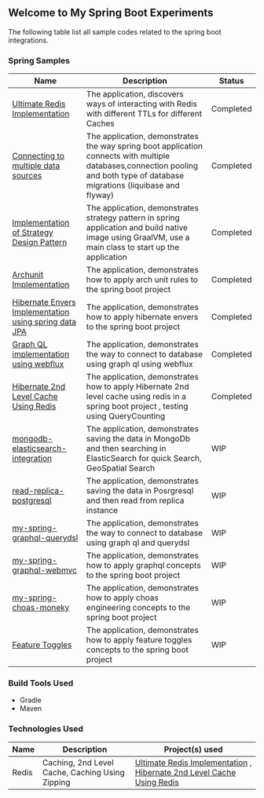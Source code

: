 ## Welcome to My Spring Boot Experiments


The following table list all sample codes related to the spring boot integrations.

### Spring Samples


| Name                                                                                                                                                  | Description 		                                                                                                                                                                | Status 		 |
|-------------------------------------------------------------------------------------------------------------------------------------------------------|-------------------------------------------------------------------------------------------------------------------------------------------------------------------------------|-----------|
| [Ultimate Redis Implementation](https://github.com/rajadilipkolli/my-spring-boot-experiments/tree/main/boot-ultimate-redis#ultimate-redis-boot)       | The application, discovers ways of interacting with Redis with different TTLs for different Caches                                                                            | Completed |
| [Connecting to multiple data sources](https://github.com/rajadilipkolli/my-spring-boot-experiments/tree/main/multipledatasources)                     | The application, demonstrates the way spring boot application connects with multiple databases,connection pooling and both type of database migrations (liquibase and flyway) | Completed |
| [Implementation of Strategy Design Pattern](https://github.com/rajadilipkolli/my-spring-boot-experiments/tree/main/strategy-plugin)                   | The application, demonstrates strategy pattern in spring application and build native image using GraalVM, use a main class to start up the application                       | Completed |
| [Archunit Implementation](https://github.com/rajadilipkolli/my-spring-boot-experiments/tree/main/archunit-api)                                        | The application, demonstrates how to apply arch unit rules to the spring boot project                                                                                         | Completed |
| [Hibernate Envers Implementation using spring data JPA](https://github.com/rajadilipkolli/my-spring-boot-experiments/tree/main/my-spring-data-envers) | The application, demonstrates how to apply hibernate envers to the spring boot project                                                                                        | Completed |
| [Graph QL implementation using webflux](https://github.com/rajadilipkolli/my-spring-boot-experiments/tree/main/my-spring-graphql-webflux)             | The application, demonstrates the way to connect to database using graph ql using webflux                                                                                     | Completed |
| [Hibernate 2nd Level Cache Using Redis](https://github.com/rajadilipkolli/my-spring-boot-experiments/tree/main/my-spring-hibernate2ndlevelcache)      | The application, demonstrates how to apply Hibernate 2nd level cache using redis in a spring boot project , testing using QueryCounting                                       | Completed |
| [mongodb-elasticsearch-integration](https://github.com/rajadilipkolli/my-spring-boot-experiments/tree/main/mongodb-elasticsearch-integration)         | The application, demonstrates saving the data in MongoDb and then searching in ElasticSearch for quick Search, GeoSpatial Search                                              | WIP       |
| [read-replica-postgresql](https://github.com/rajadilipkolli/my-spring-boot-experiments/tree/main/read-replica-postgresql)                             | The application, demonstrates saving the data in Posrgresql and then read from replica instance                                                                               | WIP       |
| [my-spring-graphql-querydsl](https://github.com/rajadilipkolli/my-spring-boot-experiments/tree/main/my-spring-graphql-querydsl)                       | The application, demonstrates the way to connect to database using graph ql and querydsl                                                                                      | WIP       |
| [my-spring-graphql-webmvc](https://github.com/rajadilipkolli/my-spring-boot-experiments/tree/main/my-spring-graphql-webmvc)                           | The application, demonstrates how to apply graphql concepts to the spring boot project                                                                                        | WIP       |
| [my-spring-choas-moneky](https://github.com/rajadilipkolli/my-spring-boot-experiments/tree/main/my-spring-choas-monkey)                               | The application, demonstrates how to apply choas engineering concepts to the spring boot project                                                                              | WIP       |
| [Feature Toggles](https://github.com/rajadilipkolli/my-spring-boot-experiments/tree/main/toggle-spring-boot)                                          | The application, demonstrates how to apply feature toggles concepts to the spring boot project                                                                                | WIP       |




### Build Tools Used

* Gradle
* Maven

### Technologies Used

| Name  | Description 		                                  | Project(s) used 		                                                                                                                                                                                                                                                                                 |
|-------|-------------------------------------------------|----------------------------------------------------------------------------------------------------------------------------------------------------------------------------------------------------------------------------------------------------------------------------------------------------|
| Redis | Caching, 2nd Level Cache, Caching Using Zipping | [Ultimate Redis Implementation](https://github.com/rajadilipkolli/my-spring-boot-experiments/tree/main/boot-ultimate-redis#ultimate-redis-boot) , [Hibernate 2nd Level Cache Using Redis](https://github.com/rajadilipkolli/my-spring-boot-experiments/tree/main/my-spring-hibernate2ndlevelcache) |
